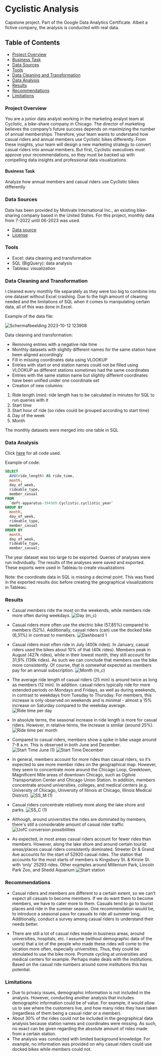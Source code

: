 # Cyclistic Analysis
Capstone project. Part of the Google Data Analytics Certificate.
Albeit a fictive company, the analysis is conducted with real data.

## Table of Contents
- [Project Overview](#project-overview)
- [Business Task](#business-task)
- [Data Sources](#data-sources)
- [Tools](#tools)
- [Data Cleaning and Transformation](#data-cleaning-and-transformation)
- [Data Analysis](#data-analysis)
- [Results](#results)
- [Recommendations](#recommendations)
- [Limitations](#limitations)



### Project Overview
You are a junior data analyst working in the marketing analyst team at Cyclistic, a bike-share company in Chicago. The director of marketing believes the company’s future success depends on maximizing the number of annual memberships. Therefore, your team wants to understand how casual riders and annual members use Cyclistic bikes differently. From these insights, your team will design a new marketing strategy to convert casual riders into annual members. But first, Cyclistic executives must approve your recommendations, so they must be backed up with compelling data insights and professional data visualizations.

#### Business Task
Analyze how annual members and casual riders use Cyclistic bikes differently

### Data Sources

Data has been provided by Motivate International Inc., an existing bike-sharing company based in the United States. 
For this project, monthly data from 7-2022 until 06-2023 was used.

- [Data source](https://divvy-tripdata.s3.amazonaws.com/index.html)
- [License](https://divvybikes.com/data-license-agreement)

### Tools
- Excel: data cleaning and transformation
- SQL (BigQuery): data analysis
- Tableau: visualization

### Data Cleaning and Transformation
I cleaned every monthly file separately as they were too big to combine into one dataset without Excel crashing. Due to the high amount of cleaning needed and the limitations of SQL when it comes to manipulating certain data, all of this was done in Excel.

Example of the data file:


![Schermafbeelding 2023-10-12 123908](https://github.com/Roenhoogland/Data-Analytics/assets/145770693/3ed0d45b-bd38-448b-a9e9-de252b9bb5a0)


Data cleaning and transformation:
-	Removing entries with a negative ride time
-	Monthly datasets with slightly different names for the same station have been aligned accordingly
-	Fill in missing coordinates data using VLOOKUP
-	Entries with start or end station names could not be filled using VLOOKUP as different stations sometimes had the same coordinates
-	Entries with the same station name but slightly different coordinates have been unified under one coordinate set
-	Creation of new columns:
1. Ride length (min): ride length has to be calculated in minutes for SQL to run queries with it
2. Start time
3. Start hour of ride (so rides could be grouped according to start time)
4. Day of the week
5. Month

The monthly datasets were merged into one table in SQL

### Data Analysis
Click [here](https://console.cloud.google.com/bigquery?sq=1018093740843:8d0da4f3d6f54be487951c496dfb8134) for all code used.

Example of code:
```sql
SELECT
  AVG(ride_length) AS ride_time,
  month,
  day_of_week,
  rideable_type,
  member_casual
FROM
  `deft-apparatus-394509.Cyclistic.cyclistic_year`
GROUP BY
  month,
  day_of_week,
  rideable_type,
  member_casual
ORDER BY
  month,
  day_of_week,
  rideable_type,
  member_casual; 
```
The year dataset was too large to be exported. Queries of analyses were run individually. The results of the analyses were saved and exported. These exports were used in Tableau to create visualizations

Note: the coordinate data in SQL is missing a decimal point. This was fixed in the exported results doc before creating the geographical visualizations in Tableau.

### Results
- Casual members ride the most on the weekends, while members ride more often during weekdays.
![Day (m_c)](https://github.com/Roenhoogland/Data-Analytics/assets/145770693/b95c515d-ab6b-4c75-9023-a6457b899b3b)



- Casual riders more often use the electric bike (57,85%) compared to members (52%). Additionally, casual riders (can) use the docked bike (6,31%) in contrast to members.
![Dashboard 1](https://github.com/Roenhoogland/Data-Analytics/assets/145770693/070d1e19-6b86-44cf-a90b-d67a82fa48c7)



-	Casual riders most often ride in July (400k rides). In January, casual riders used the bikes about 10% of that (40k rides). Members peak in August (427k rides), while in their lowest month, they still account for 31,9% (136k rides). As such we can conclude that members use the bike more consistently. Of course, that is somewhat expected as members pay for an annual subscription.
![Month (m_c)](https://github.com/Roenhoogland/Data-Analytics/assets/145770693/62f60741-dda5-4067-bc5d-6e6a92731fa4)


-	The average ride length of casual riders (25 min) is around twice as long as members (12 min). In addition. casual riders typically ride for more extended periods on Mondays and Fridays, as well as during weekends, in contrast to weekdays from Tuesday to Thursday. For members, this increase is only observed on weekends and is minimal - almost a 15% increase on Saturday compared to the weekday average.
![Ride time per day](https://github.com/Roenhoogland/Data-Analytics/assets/145770693/41b91136-b278-44a9-ad6c-7fda69ba2295)




- In absolute terms, the seasonal increase in ride length is more for casual riders. However, in relative terms, the increase is similar (around 25%).
![Ride time per month](https://github.com/Roenhoogland/Data-Analytics/assets/145770693/dc77abde-1d3c-48dc-a96a-fcea4387037e)



-	Compared to casual riders, members show a spike in bike usage around 7-8 a.m. This is observed in both June and December.
![Start Time June (1)](https://github.com/Roenhoogland/Data-Analytics/assets/145770693/1009de7c-8f64-409b-a234-713c53c96411)
![Start Time December](https://github.com/Roenhoogland/Data-Analytics/assets/145770693/0c2c5024-1b01-4e2e-b129-8bf1fec4a6fa)



  
-	In general, members account for more rides than casual riders, so it’s expected to see more member rides on the geographical map. However, they seem to concentrate more around the Chicago Loop, Greektown, Magnificent Mile areas of downtown Chicago, such as Ogilvie Transportation Center and Chicago Union Station. In addition, members concentrate around universities, colleges, and medical centers (e.g. University of Chicago, University of Illinois at Chicago, Illinois Medical District).
![SS_M (1)](https://github.com/Roenhoogland/Data-Analytics/assets/145770693/c28d4ace-7c34-4120-8357-aaea0f9b333e)
- Casual riders concentrate relatively more along the lake shore and parks.
![SS_C (1)](https://github.com/Roenhoogland/Data-Analytics/assets/145770693/47b264b5-f025-4d49-a283-eb96b256a264)

- Although, around universities the rides are dominated by members, there's still a considerable amount of casual rider traffic
![UofC conversion possibilities](https://github.com/Roenhoogland/Data-Analytics/assets/145770693/96e6313b-e65f-4fb0-9ce5-7e50556e841a)


-	As expected, in most areas casual riders account for fewer rides than members. However, along the lake shore and around certain tourist areas/places casual riders consistently dominated.  Streeter Dr & Grand Ave accounts for the start of 52920 casual rides. The station that accounts for the most starts of members is Kingsbury St. & Kinzie St. with ‘only’ 25293 rides. Other examples around Millenium Park, Lincoln Park Zoo, and Shedd Aquarium
![Start station](https://github.com/Roenhoogland/Data-Analytics/assets/145770693/9eb7883c-e24f-471f-9602-484f865b566b)



### Recommendations
- Casual riders and members are different to a certain extent, so we can't expect all casuals to become members. If we do want them to become members, we have to cater more to them. Casuals tend to go to tourist places and ride in the summer season. One recommendation would be, to introduce a seasonal pass for casuals to ride all summer long. Additionally, conduct a survey among casual riders to understand their needs better.
  
- There are still a lot of casual rides made in business areas, around universities, hospitals, etc. I assume (without demographic data of the users) that a lot of the people who made these rides will come to the location more often, especially universities. Thus, they could be stimulated to use the bike more. Promote cycling at universities and medical centers for example. Perhaps make deals with the institutions. Based on the casual ride numbers around some institutions this has potential.

### Limitations
- Due to privacy issues, demographic information is not included in the analysis. However, conducting another analysis that includes demographic information could be of value. For example, it would allow us to see where the customers live, and how many rides they have taken (regardless of them being a casual rider or a member).
- About 30% of the rides could not be included in the geographical data analysis because station names and coordinates were missing. As such, no exact can be given regarding the absolute amount of rides made from a certain station.
- The analysis was conducted with limited background knowledge. For example, no information was provided on why casual riders could use docked bikes while members could not. 
